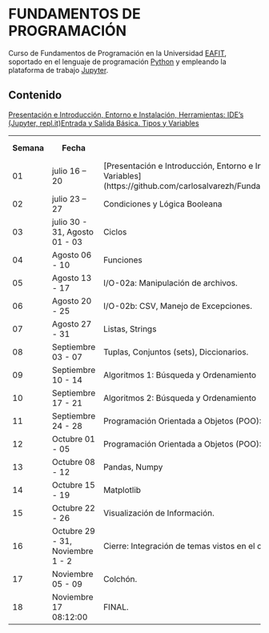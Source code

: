 # FUNDAMENTOS DE PROGRAMACIÓN

Curso de Fundamentos de Programación en la Universidad [EAFIT](http://www.eafit.edu.co/ "EAFIT"), soportado en el lenguaje de programación [Python](https://www.python.org/ "Python") y empleando la plataforma de trabajo [Jupyter](http://jupyter.org/ "Jupyter"). 

## Contenido

[Presentación e Introducción, Entorno e Instalación, Herramientas: IDE’s (Jupyter, repl.it)Entrada y Salida Básica. Tipos y Variables](https://github.com/carlosalvarezh/FundamentosProgramacion_U_EAFIT/blob/master/Sesion01_Presentaci%C3%B3n.ipynb)

<table>
  <tr>
    <th scope="col">Semana</th>
    <th scope="col">Fecha</th>
    <th scope="col">Contenido</th>
    <th scope="col">Actividad Evaluativa</th>
  </tr>
 
  <tr>
    <td>01</td>
    <td>julio 16 – 20</td>
    <td>[Presentación e Introducción, Entorno e Instalación, Herramientas: IDE’s (Jupyter, repl.it)Entrada y Salida Básica. Tipos y Variables](https://github.com/carlosalvarezh/FundamentosProgramacion_U_EAFIT/blob/master/Sesion01_Presentaci%C3%B3n.ipynb)</td>
    <td> </td>
  </tr>
 
  <tr>
    <td>02</td>
    <td>julio 23 – 27</td>
    <td>Condiciones y Lógica Booleana</td>
    <td> </td>
  </tr>
  <tr>
    <td>03</td>
    <td>julio 30 - 31, Agosto 01 - 03</td>
    <td>Ciclos </td>
    <td> </td>
  </tr>
  <tr>
    <td>04</td>
    <td>Agosto 06 - 10</td>
    <td>Funciones</td>
    <td> </td>
  </tr>
  <tr>
    <td>05</td>
    <td>Agosto 13 - 17</td>
    <td>I/O-02a: Manipulación de archivos.</td>
    <td>Taller 01 (20%) </td>
    <td> </td>
  </tr>
  <tr>
    <td>06</td>
    <td>Agosto 20 - 25</td>
    <td>I/O-02b: CSV, Manejo de Excepciones.</td>
  </tr>  
  <tr>
    <td>07</td>
    <td>Agosto 27 - 31</td>
    <td>Listas, Strings</td>
    <td> </td>
  </tr>
  <tr>
    <td>08</td>
    <td>Septiembre 03 - 07</td>
    <td>Tuplas, Conjuntos (sets), Diccionarios.</td>
    <td> </td>
  </tr>
    <tr>
    <td>09</td>
    <td>Septiembre 10 - 14</td>
    <td>Algoritmos 1: Búsqueda y Ordenamiento</td>
    <td>Taller 02 (20%)</td>
    <td></td>
  </tr>
  <tr>
    <td>10</td>
    <td>Septiembre 17 - 21</td>
    <td>Algoritmos 2: Búsqueda y Ordenamiento</td>
  </tr>
<tr>
    <td>11</td>
    <td>Septiembre 24 - 28</td>
    <td>Programación Orientada a Objetos (POO): Clases, Objetos, Instancias, Herencia, Constructores (Init).</td>
    <td> </td>
  </tr>
  <tr>
    <td>12</td>
    <td>Octubre 01 - 05</td>
    <td>Programación Orientada a Objetos (POO): Módulos, Bibliotecas.</td>
  </tr>
  <tr>
    <td>13</td>
    <td>Octubre 08 - 12</td>
    <td>Pandas, Numpy</td>
    <td> </td>
  </tr>
  <tr>
    <td>14</td>
    <td>Octubre 15 - 19</td>
    <td>Matplotlib</td>
    <td>Taller 03 (20%)</td>
    <td> </td>
  </tr>
  <tr>
    <td>15</td>
    <td>Octubre 22 - 26</td>
    <td>Visualización de Información.</td>
    <td> </td>
  </tr>
  <tr>
    <td>16</td>
    <td>Octubre 29 - 31, Noviembre 1 - 2</td>
    <td>Cierre: Integración de temas vistos en el curso.</td>
    <td> </td>
  </tr>
  <tr>
    <td>17</td>
    <td>Noviembre 05 - 09</td>
    <td>Colchón.</td>
    <td> </td>
  </tr>
  <tr>
    <td>18</td>
    <td>Noviembre 17 08:12:00</td>
    <td>FINAL.</td>
    <td>Exámen Final (20%)</td>
  </tr>  
</table>
